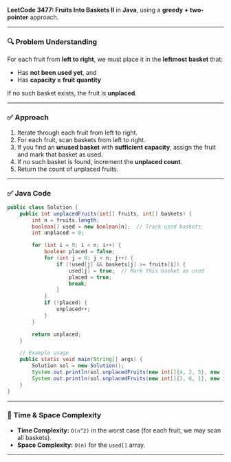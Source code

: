  **LeetCode 3477: Fruits Into Baskets II** in **Java**, using a **greedy + two-pointer** approach.

---

### 🔍 **Problem Understanding**

For each fruit from **left to right**, we must place it in the **leftmost basket** that:

* Has **not been used yet**, and
* Has **capacity ≥ fruit quantity**

If no such basket exists, the fruit is **unplaced**.

---

### ✅ **Approach**

1. Iterate through each fruit from left to right.
2. For each fruit, scan baskets from left to right.
3. If you find an **unused basket** with **sufficient capacity**, assign the fruit and mark that basket as used.
4. If no such basket is found, increment the **unplaced count**.
5. Return the count of unplaced fruits.

---

### ✅ Java Code

```java
public class Solution {
    public int unplacedFruits(int[] fruits, int[] baskets) {
        int n = fruits.length;
        boolean[] used = new boolean[n];  // Track used baskets
        int unplaced = 0;

        for (int i = 0; i < n; i++) {
            boolean placed = false;
            for (int j = 0; j < n; j++) {
                if (!used[j] && baskets[j] >= fruits[i]) {
                    used[j] = true;  // Mark this basket as used
                    placed = true;
                    break;
                }
            }
            if (!placed) {
                unplaced++;
            }
        }

        return unplaced;
    }

    // Example usage
    public static void main(String[] args) {
        Solution sol = new Solution();
        System.out.println(sol.unplacedFruits(new int[]{4, 2, 5}, new int[]{3, 5, 4})); // Output: 1
        System.out.println(sol.unplacedFruits(new int[]{3, 6, 1}, new int[]{6, 4, 7})); // Output: 0
    }
}
```

---

### 🧠 Time & Space Complexity

* **Time Complexity:** `O(n^2)` in the worst case (for each fruit, we may scan all baskets).
* **Space Complexity:** `O(n)` for the `used[]` array.

---
